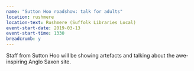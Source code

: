 ```yaml
---
name: "Sutton Hoo roadshow: talk for adults"
location: rushmere
location-text: Rushmere (Suffolk Libraries Local)
event-start-date: 2019-03-13
event-start-time: 1330
breadcrumb: y
---
```


Staff from Sutton Hoo will be showing artefacts and talking about the awe-inspiring Anglo Saxon site.
